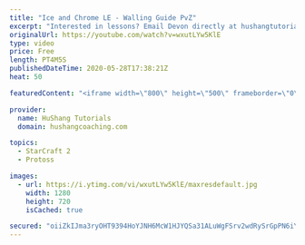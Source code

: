 ```yaml
---
title: "Ice and Chrome LE - Walling Guide PvZ"
excerpt: "Interested in lessons? Email Devon directly at hushangtutorials@outlook.com ------------------------------------------------------------------------------------------------------- Want to support HuShang Tutorials directly? Patreon is a website where you can contribute a monthly donation that will help"
originalUrl: https://youtube.com/watch?v=wxutLYw5KlE
type: video
price: Free
length: PT4M5S
publishedDateTime: 2020-05-28T17:38:21Z
heat: 50

featuredContent: "<iframe width=\"800\" height=\"500\" frameborder=\"0\" src=\"https://www.youtube.com/embed/wxutLYw5KlE\" allow=\"accelerometer; autoplay; encrypted-media; gyroscope; picture-in-picture\" allowfullscreen></iframe>"

provider:
  name: HuShang Tutorials
  domain: hushangcoaching.com

topics:
  - StarCraft 2
  - Protoss

images:
  - url: https://i.ytimg.com/vi/wxutLYw5KlE/maxresdefault.jpg
    width: 1280
    height: 720
    isCached: true

secured: "oiiZkIJma3ryOHT9394HoYJNH6McW1HJYQSa31ALuWgFSrv2wdRySrGpPN6iYtXteGkrxJY59BZpnNqn3vuqDOVyHgjMRjxgLXkc6uR0QxxQyY5sfdXpQXZyRL9pM8PG4Mft2dV0QsBnifw7thrMWzffuvENU60kRSh2ist2WD115ne7dcdcNourpVVbBUDKMYgo3CePNWDoJdfLJfQtojyX6reP50c+D0sU+lHyiuQjheSra7/JihhfVICA6Hog24kV3leA2Q40AEr98AqK0nty23COEDstUKmIbBX6nsackllTyG97iXYo2v+Y7aLNZAquuawAw3hc1ubtqg/nQTY8G/hPpX1h5wRqwKy6jbK64Q0k00aTEOAFK/rOgxJNQTGXdptLmFSs8VCokoAJXqxPZMqAvAcOYIO65s58Lhs=;bDJQw+L9HULbMJN7syB82A=="
---
```


